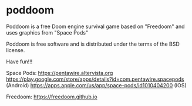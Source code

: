 # poddoom
Poddoom is a free Doom engine survival game based on "Freedoom" and uses graphics from "Space Pods"

Poddoom is free software and is distributed under the terms of the BSD license.

Have fun!!!

Space Pods:
https://pentawire.altervista.org
https://play.google.com/store/apps/details?id=com.pentawire.spacepods (Android)
https://apps.apple.com/us/app/space-pods/id1010404200 (IOS)

Freedoom:
https://freedoom.github.io

